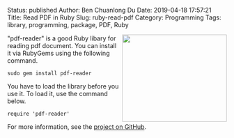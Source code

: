 Status: published
Author: Ben Chuanlong Du
Date: 2019-04-18 17:57:21
Title: Read PDF in Ruby
Slug: ruby-read-pdf
Category: Programming
Tags: library, programming, package, PDF, Ruby

<img src="http://dclong.github.io/media/ruby/ruby.png" height="200" width="240" align="right"/>

"pdf-reader" is a good Ruby libary for reading pdf document. 
You can install it via RubyGems using the following command.

    sudo gem install pdf-reader

You have to load the library before you use it. 
To load it, use the command below. 

    require 'pdf-reader'

For more information, see the [project on GitHub](https://github.com/yob/pdf-reader).


